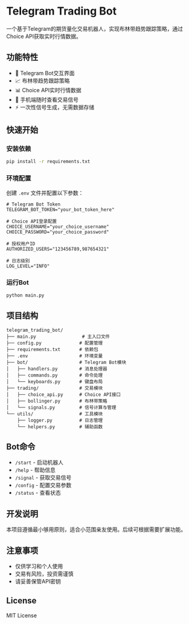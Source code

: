 # Telegram Trading Bot

一个基于Telegram的期货量化交易机器人，实现布林带趋势跟踪策略，通过Choice API获取实时行情数据。

## 功能特性

- 🤖 Telegram Bot交互界面
- 📈 布林带趋势跟踪策略
- 📊 Choice API实时行情数据
- 📱 手机端随时查看交易信号
- ⚡ 一次性信号生成，无需数据存储

## 快速开始

### 安装依赖

```bash
pip install -r requirements.txt
```

### 环境配置

创建 `.env` 文件并配置以下参数：

```env
# Telegram Bot Token
TELEGRAM_BOT_TOKEN="your_bot_token_here"

# Choice API登录配置
CHOICE_USERNAME="your_choice_username"
CHOICE_PASSWORD="your_choice_password"

# 授权用户ID
AUTHORIZED_USERS="123456789,987654321"

# 日志级别
LOG_LEVEL="INFO"
```

### 运行Bot

```bash
python main.py
```

## 项目结构

```
telegram_trading_bot/
├── main.py                 # 主入口文件
├── config.py              # 配置管理
├── requirements.txt       # 依赖包
├── .env                   # 环境变量
├── bot/                   # Telegram Bot模块
│   ├── handlers.py        # 消息处理器
│   ├── commands.py        # 命令处理
│   └── keyboards.py       # 键盘布局
├── trading/               # 交易模块
│   ├── choice_api.py      # Choice API接口
│   ├── bollinger.py       # 布林带策略
│   └── signals.py         # 信号计算与管理
└── utils/                 # 工具模块
    ├── logger.py          # 日志管理
    └── helpers.py         # 辅助函数
```

## Bot命令

- `/start` - 启动机器人
- `/help` - 帮助信息
- `/signal` - 获取交易信号
- `/config` - 配置交易参数
- `/status` - 查看状态

## 开发说明

本项目遵循最小够用原则，适合小范围亲友使用。后续可根据需要扩展功能。

## 注意事项

- 仅供学习和个人使用
- 交易有风险，投资需谨慎
- 请妥善保管API密钥

## License

MIT License